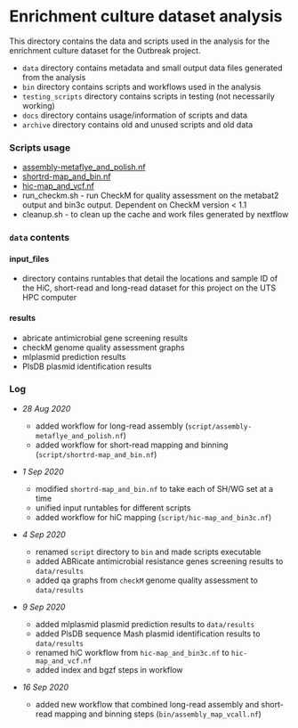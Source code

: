 # Enrichment culture dataset analysis

This directory contains the data and scripts used in the analysis for the enrichment culture dataset for the Outbreak project.

* `data` directory contains metadata and small output data files generated from the analysis
* `bin` directory contains scripts and workflows used in the analysis
* `testing_scripts` directory contains scripts in testing (not necessarily working)
* `docs` directory contains usage/information of scripts and data
* `archive` directory contains old and unused scripts and old data

### Scripts usage
* [assembly-metaflye_and_polish.nf](docs/assembly-metaflye_and_polish.md)
* [shortrd-map_and_bin.nf](docs/shortrd-map_and_bin.md)
* [hic-map_and_vcf.nf](docs/hic-map_and_vcf.md)
* run_checkm.sh - run CheckM for quality assessment on the metabat2 output and bin3c output. Dependent on CheckM version < 1.1
* cleanup.sh - to clean up the cache and work files generated by nextflow

### `data` contents
#### input_files
* directory contains runtables that detail the locations and sample ID of the HiC, short-read and long-read dataset for this project on the UTS HPC computer
#### results
* abricate antimicrobial gene screening results
* checkM genome quality assessment graphs
* mlplasmid prediction results
* PlsDB plasmid identification results

### Log
* *28 Aug 2020*
    * added workflow for long-read assembly (`script/assembly-metaflye_and_polish.nf`)
    * added workflow for short-read mapping and binning (`script/shortrd-map_and_bin.nf`)

* *1 Sep 2020*
    * modified `shortrd-map_and_bin.nf` to take each of SH/WG set at a time
    * unified input runtables for different scripts
    * added workflow for hiC mapping (`script/hic-map_and_bin3c.nf`)

* *4 Sep 2020*
    * renamed `script` directory to `bin` and made scripts executable
    * added ABRicate antimicrobial resistance genes screening results to `data/results`
    * added qa graphs from `checkM` genome quality assessment to `data/results`

* *9 Sep 2020*
    * added mlplasmid plasmid prediction results to `data/results`
    * added PlsDB sequence Mash plasmid identification results to `data/results`
    * renamed hiC workflow from `hic-map_and_bin3c.nf` to `hic-map_and_vcf.nf`
    * added index and bgzf steps in workflow

* *16 Sep 2020*
    * added new workflow that combined long-read assembly and short-read mapping and binning steps (`bin/assembly_map_vcall.nf`)
